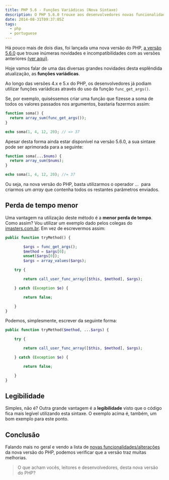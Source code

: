 ```yaml
---
title: PHP 5.6 - Funções Variádicas (Nova Sintaxe)
description: O PHP 5.6.0 trouxe aos desenvolvedores novas funcionalidades e formas de trabalhar. Uma das melhores novidades é a nova sintaxe das funções variádicas.
date: 2014-08-31T09:37:05Z
tags:
  - php
  - portuguese
---
```


Há pouco mais de dois dias, foi lançada uma nova versão do PHP, [a versão 5.6.0](http://php.net/archive/2014.php#id2014-08-28-1) que trouxe inúmeras novidades e incompatibilidades com as versões anteriores [(ver aqui)](https://www.php.net/manual/pt_BR/migration56.php).

<!--more-->

Hoje vamos falar de uma das diversas grandes novidades desta esplêndida atualização, as **funções variádicas**.

Ao longo das versões 4.x e 5.x do PHP, os desenvolvedores já podiam utilizar funções variádicas através do uso da função ```func_get_args()```.

Se, por exemplo, quiséssemos criar uma função que fizesse a soma de todos os valores passados nos argumentos, bastaria fazermos assim:

```php
function soma() {
  return array_sum(func_get_args());
}

echo soma(1, 4, 12, 20); // => 37
```

Apesar desta forma ainda estar disponível na versão 5.6.0, a sua sintaxe pode ser aprimorada para a seguinte:

```php
function soma(...$nums) {
  return array_sum($nums);
}

echo soma(1, 4, 12, 20); //= 37
```

Ou seja, na nova versão do PHP, basta utilizarmos o operador ...  para criarmos um _array_ que contenha todos os restantes parâmetros enviados.


## Perda de tempo menor


Uma vantagem na utilização deste método é a **menor perda de tempo**. Como assim? Vou utilizar um exemplo dado pelos colegas do [imasters.com.br](http://imasters.com.br). Em vez de escrevermos assim:

```php
public function tryMethod() {

        $args = func_get_args();
        $method = $args[0];
        unset($args[0]);
        $args = array_values($args);

    try {

        return call_user_func_array([$this, $method], $args);

    } catch (Exception $e) {

        return false;

    }
}
```

Podemos, simplesmente, escrever da seguinte forma:

```php
public function tryMethod($method, ...$args) {

    try {

        return call_user_func_array([$this, $method], $args);

    } catch (Exception $e) {

        return false;

    }
}
```


## Legibilidade


Simples, não é? Outra grande vantagem é a **legibilidade** visto que o código fica mais legível utilizando esta sintaxe. O exemplo acima é, também, um bom exemplo para este ponto.


## Conclusão


Falando mais no geral e vendo a lista de [novas funcionalidades/alterações](https://www.php.net/manual/pt_BR/migration56.new-features.php) da nova versão do PHP, podemos verificar que a versão traz muitas melhorias.


> O que acham vocês, leitores e desenvolvedores, desta nova versão do PHP?
